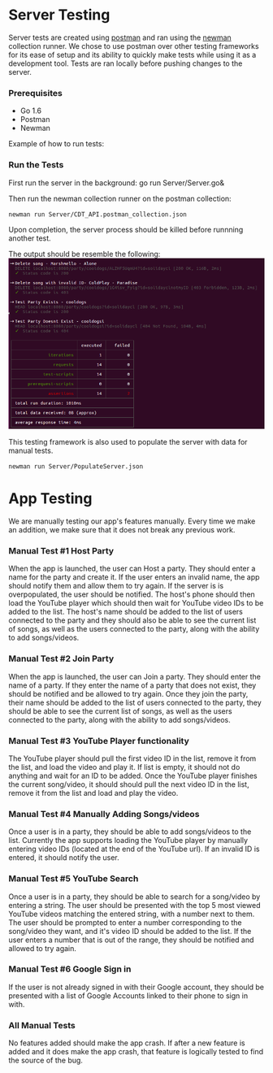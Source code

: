 # Server Testing
Server tests are created using [postman](https://www.getpostman.com/) and ran using the [newman](https://www.getpostman.com/docs/v6/postman/collection_runs/command_line_integration_with_newman) collection runner. We chose to use postman over other testing frameworks for its ease of setup and its ability to quickly make tests while using it as a development tool. Tests are ran locally before pushing changes to the server.


### Prerequisites
* Go 1.6
* Postman 
* Newman

Example of how to run tests:

### Run the Tests
First run the server in the background:
	go run Server/Server.go& 

Then run the newman collection runner on the postman collection:

	newman run Server/CDT_API.postman_collection.json 
	
Upon completion, the server process should be killed before runnning another test.

The output should be resemble the following:
![Newman test run](ExampleTest.png)

This testing framework is also used to populate the server with data for manual tests. 

	newman run Server/PopulateServer.json 

# App Testing

We are manually testing our app's features manually.  Every time we make an addition, we make sure that it does not break any previous work.

### Manual Test #1 Host Party
When the app is launched, the user can Host a party.  They should enter a name for the party and create it. If the user enters an invalid name, the app should notify them and allow them to try again.  If the server is is overpopulated, the user should be notified. The host's phone should then load the YouTube player which should then wait for YouTube video IDs to be added to the list.  The host's name should be added to the list of users connected to the party and they should also be able to see the current list of songs, as well as the users connected to the party, along with the ability to add songs/videos.

### Manual Test #2 Join Party
When the app is launched, the user can Join a party.  They should enter the name of a party.  If they enter the name of a party that does not exist, they should be notified and be allowed to try again.  Once they join the party, their name should be added to the list of users connected to the party, they should be able to see the current list of songs, as well as the users connected to the party, along with the ability to add songs/videos.

### Manual Test #3 YouTube Player functionality
The YouTube player should pull the first video ID in the list, remove it from the list, and load the video and play it.  If list is empty, it should not do anything and wait for an ID to be added.  Once the YouTube player finishes the current song/video, it should should pull the next video ID in the list, remove it from the list and load and play the video.

### Manual Test #4 Manually Adding Songs/videos
Once a user is in a party, they should be able to add songs/videos to the list. Currently the app supports loading the YouTube player by manually entering video IDs (located at the end of the YouTube url).  If an invalid ID is entered, it should notify the user.

### Manual Test #5 YouTube Search
Once a user is in a party, they should be able to search for a song/video by entering a string.  The user should be presented with the top 5 most viewed YouTube videos matching the entered string, with a number next to them.  The user should be prompted to enter a number corresponding to the song/video they want, and it's video ID should be added to the list.  If the user enters a number that is out of the range, they should be notified and allowed to try again.

### Manual Test #6 Google Sign in
If the user is not already signed in with their Google account, they should be presented with a list of Google Accounts linked to their phone to sign in with.

### All Manual Tests
No features added should make the app crash.  If after a new feature is added and it does make the app crash, that feature is logically tested to find the source of the bug.
